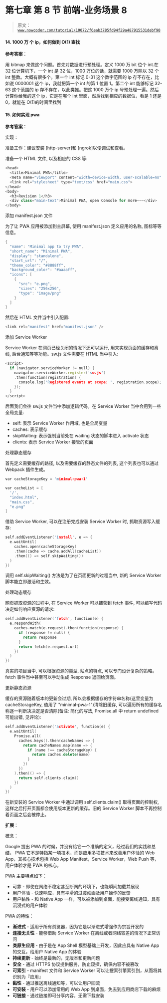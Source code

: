 # 第七章 第 8 节 前端-业务场景 8

> 原文：[`www.nowcoder.com/tutorial/10072/f6eab3785fd94f29a487915531debf90`](https://www.nowcoder.com/tutorial/10072/f6eab3785fd94f29a487915531debf90)

#### 14\. 1000 万 个 ip，如何做到 O(1) 查找

**参考答案**：

用 bitmap 来做这个问题。首先对数据进行预处理。定义 1000 万 bit 位个 int.在 32 位计算机下，一个 int 是 32 位，1000 万位的话，就需要 1000 万除以 32 个 int 整数。大概有很多个。第一个 int 标记 0-31 这个数字范围的 ip 存不存在，比如说 0000001 这个 ip，我就把第一个 int 的第 1 位置 1。第二个 int 能够标记 32-63 这个范围的 ip 存不存在，以此类推。把这 1000 万个 ip 号预处理一遍。然后计算你给我的这个 ip，它是在哪个 int 里面，然后找到相应的数据位，看是 1 还是 0，就能在 O(1)的时间里找到

#### 15\. 如何实现 pwa

**参考答案**：

实现：

准备工作：建议安装 [http-server]和 [ngrok]以便调试和查看。

准备一个 HTML 文件, 以及相应的 CSS 等:

```cpp
<head>
  <title>Minimal PWA</title>
  <meta name="viewport" content="width=device-width, user-scalable=no" />
  <link rel="stylesheet" type="text/css" href="main.css">
</head>
<body>
  <h3>Revision 1</h3>
  <div class="main-text">Minimal PWA, open Console for more~~~</div>
</body>
```

添加 manifest.json 文件

为了让 PWA 应用被添加到主屏幕, 使用 manifest.json 定义应用的名称, 图标等等信息。

```cpp
{
  "name": "Minimal app to try PWA",
  "short_name": "Minimal PWA",
  "display": "standalone",
  "start_url": "/",
  "theme_color": "#8888ff",
  "background_color": "#aaaaff",
  "icons": [
    {
      "src": "e.png",
      "sizes": "256x256",
      "type": "image/png"
    }
  ]
}
```

然后在 HTML 文件当中引入配置:

```cpp
<link rel="manifest" href="manifest.json" />
```

添加 Service Worker

Service Worker 在网页已经关闭的情况下还可以运行, 用来实现页面的缓存和离线, 后台通知等等功能。sw.js 文件需要在 HTML 当中引入:

```cpp
<script>
  if (navigator.serviceWorker != null) {
    navigator.serviceWorker.register('sw.js')
    .then(function(registration) {
      console.log('Registered events at scope: ', registration.scope);
    });
  }
</script>
```

后面我们会往 sw.js 文件当中添加逻辑代码。在 Service Worker 当中会用到一些全局变量:

*   self: 表示 Service Worker 作用域, 也是全局变量
*   caches: 表示缓存
*   skipWaiting: 表示强制当前处在 waiting 状态的脚本进入 activate 状态
*   clients: 表示 Service Worker 接管的页面

处理静态缓存

首先定义需要缓存的路径, 以及需要缓存的静态文件的列表, 这个列表也可以通过 Webpack 插件生成。

```cpp
var cacheStorageKey = 'minimal-pwa-1'

var cacheList = [
  '/',
  "index.html",
  "main.css",
  "e.png"
]
```

借助 Service Worker, 可以在注册完成安装 Service Worker 时, 抓取资源写入缓存:

```cpp
self.addEventListener('install', e => {
  e.waitUntil(
    caches.open(cacheStorageKey)
    .then(cache => cache.addAll(cacheList))
    .then(() => self.skipWaiting())
  )
})
```

调用 self.skipWaiting() 方法是为了在页面更新的过程当中, 新的 Service Worker 脚本能立即激活和生效。

处理动态缓存

网页抓取资源的过程中, 在 Service Worker 可以捕获到 fetch 事件, 可以编写代码决定如何响应资源的请求:

```cpp
self.addEventListener('fetch', function(e) {
  e.respondWith(
    caches.match(e.request).then(function(response) {
      if (response != null) {
        return response
      }
      return fetch(e.request.url)
    })
  )
})
```

真实的项目当中, 可以根据资源的类型, 站点的特点, 可以专门设计复杂的策略。fetch 事件当中甚至可以手动生成 Response 返回给页面。

更新静态资源

缓存的资源随着版本的更新会过期, 所以会根据缓存的字符串名称(这里变量为 cacheStorageKey, 值用了 "minimal-pwa-1")清除旧缓存, 可以遍历所有的缓存名称逐一判断决决定是否清除(备注: 简化的写法, Promise.all 中 return undefined 可能出错, 见评论):

```cpp
self.addEventListener('activate', function(e) {
  e.waitUntil(
    Promise.all(
      caches.keys().then(cacheNames => {
        return cacheNames.map(name => {
          if (name !== cacheStorageKey) {
            return caches.delete(name)
          }
        })
      })
    ).then(() => {
      return self.clients.claim()
    })
  )
})
```

在新安装的 Service Worker 中通过调用 self.clients.claim() 取得页面的控制权, 这样之后打开页面都会使用版本更新的缓存。旧的 Service Worker 脚本不再控制着页面之后会被停止。

**扩展**：

概念：

Google 提出 PWA 的时候，并没有给它一个准确的定义，经过我们的实践和总结， PWA 它不是特指某一项技术，而是应用多项技术来改善用户体验的 Web App，其核心技术包括 Web App Manifest，Service Worker，Web Push 等，用户体验才是 PWA 的核心。

PWA 主要特点如下：

*   可靠 - 即使在网络不稳定甚至断网的环境下，也能瞬间加载并展现
*   用户体验 - 快速响应，具有平滑的过渡动画及用户操作的反馈
*   用户黏性 - 和 Native App 一样，可以被添加到桌面，能接受离线通知，具有沉浸式的用户体验

PWA 的特性：

*   **渐进式** - 适用于所有浏览器，因为它是以渐进式增强作为宗旨开发的
*   **连接无关性** - 能够借助 Service Worker 在离线或者网络较差的情况下正常访问
*   **类原生应用** - 由于是在 App Shell 模型基础上开发，因此应具有 Native App 的交互，给用户 Native App 的体验
*   **持续更新** - 始终是最新的，无版本和更新问题
*   **安全** - 通过 HTTPS 协议提供服务，防止窥探，确保内容不被篡改
*   **可索引** - manifest 文件和 Service Worker 可以让搜索引擎索引到，从而将其识别为『应用』
*   **黏性** - 通过推送离线通知等，可以让用户回流
*   **可安装** - 用户可以添加常用的 Web App 到桌面，免去到应用商店下载的麻烦
*   **可链接** - 通过链接即可分享内容，无需下载安装